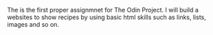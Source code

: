 The is the first proper assignmnet for The Odin Project. I will build a websites to show recipes by using basic html skills such as links, lists, images and so on.

